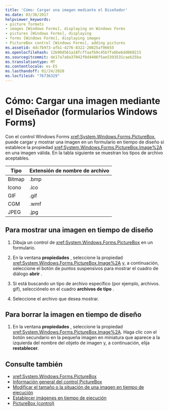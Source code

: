 ```yaml
---
title: 'Cómo: Cargar una imagen mediante el Diseñador'
ms.date: 03/30/2017
helpviewer_keywords:
- picture formats
- images [Windows Forms], displaying on Windows Forms
- pictures [Windows Forms], displaying
- forms [Windows Forms], displaying images
- PictureBox control [Windows Forms], adding pictures
ms.assetid: 4dc7b973-afb1-4276-8322-20825af96655
ms.openlocfilehash: 12b90d561a18fcffaafb9c45b7fa6be6dd060215
ms.sourcegitcommit: de17a7a0a37042f0d4406f5ae5393531caeb25ba
ms.translationtype: MT
ms.contentlocale: es-ES
ms.lasthandoff: 01/24/2020
ms.locfileid: "76736329"
---
```

# <a name="how-to-load-a-picture-using-the-designer-windows-forms"></a>Cómo: Cargar una imagen mediante el Diseñador (formularios Windows Forms)

Con el control Windows Forms <xref:System.Windows.Forms.PictureBox>, puede cargar y mostrar una imagen en un formulario en tiempo de diseño si establece la propiedad <xref:System.Windows.Forms.PictureBox.Image%2A> en una imagen válida. En la tabla siguiente se muestran los tipos de archivo aceptables.

|Tipo|Extensión de nombre de archivo|
|---|---|
|Bitmap|.bmp|
|Icono|.ico|
|GIF|.gif|
|CGM|.wmf|
|JPEG|.jpg|

## <a name="to-display-a-picture-at-design-time"></a>Para mostrar una imagen en tiempo de diseño

1. Dibuja un control de <xref:System.Windows.Forms.PictureBox> en un formulario.

2. En la ventana **propiedades** , seleccione la propiedad <xref:System.Windows.Forms.PictureBox.Image%2A> y, a continuación, seleccione el botón de puntos suspensivos para mostrar el cuadro de diálogo **abrir** .

3. Si está buscando un tipo de archivo específico (por ejemplo, archivos. gif), selecciónelo en el cuadro **archivos de tipo** .

4. Seleccione el archivo que desea mostrar.

## <a name="to-clear-the-picture-at-design-time"></a>Para borrar la imagen en tiempo de diseño

1. En la ventana **propiedades** , seleccione la propiedad <xref:System.Windows.Forms.PictureBox.Image%2A>. Haga clic con el botón secundario en la pequeña imagen en miniatura que aparece a la izquierda del nombre del objeto de imagen y, a continuación, elija **restablecer**.

## <a name="see-also"></a>Consulte también

- <xref:System.Windows.Forms.PictureBox>
- [Información general del control PictureBox](picturebox-control-overview-windows-forms.md)
- [Modificar el tamaño o la situación de una imagen en tiempo de ejecución](how-to-modify-the-size-or-placement-of-a-picture-at-run-time-windows-forms.md)
- [Establecer imágenes en tiempo de ejecución](how-to-set-pictures-at-run-time-windows-forms.md)
- [PictureBox (control)](picturebox-control-windows-forms.md)
